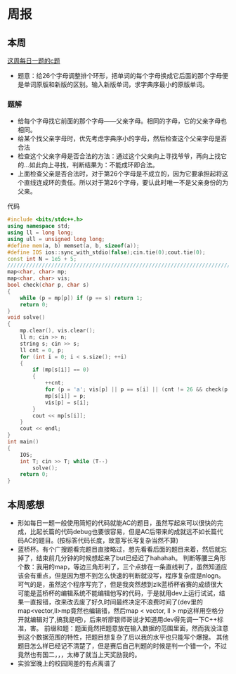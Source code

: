 # 周报
## 本周
 [这周每日一题的c题](https://codeforces.com/problemset/problem/1735/C)
- 题意：给26个字母调整排个环形，把单词的每个字母换成它后面的那个字母便是单词原版和新版的区别。输入新版单词，求字典序最小的原版单词。
### 题解
- 给每个字母找它前面的那个字母——父亲字母。相同的字母，它的父亲字母也相同。
- 给某个找父亲字母时，优先考虑字典序小的字母，然后检查这个父亲字母是否合法
- 检查这个父亲字母是否合法的方法：通过这个父亲向上寻找爷爷，再向上找它的...如此向上寻找，判断结果为：不能成环即合法。
- 上面检查父亲是否合法时，对于第26个字母是不成立的，因为它要承担起将这个直线连成环的责任。所以对于第26个字母，要认此时唯一不是父亲身份的为父亲。

代码
```c++
#include <bits/stdc++.h>
using namespace std;
using ll = long long;
using ull = unsigned long long;
#define mem(a, b) memset(a, b, sizeof(a));
#define IOS ios::sync_with_stdio(false);cin.tie(0);cout.tie(0);
const int N = 1e5 + 5;
///////////////////////////////////////////////////////////////////////////////////
map<char, char> mp;
map<char, char> vis;
bool check(char p, char s)
{
    while (p = mp[p]) if (p == s) return 1;
    return 0;
}
void solve()
{
    mp.clear(), vis.clear();
    ll n; cin >> n;
    string s; cin >> s;
    ll cnt = 0, p;
    for (int i = 0; i < s.size(); ++i)
    {
        if (mp[s[i]] == 0)
        {
            ++cnt;
            for (p = 'a'; vis[p] || p == s[i] || (cnt != 26 && check(p, s[i])); ++p);
            mp[s[i]] = p;
            vis[p] = s[i];
        }
        cout << mp[s[i]];
    }
    cout << endl;
}
int main()
{
    IOS;
    int T; cin >> T; while (T--)
        solve();
    return 0;
}
```
## 本周感想
- 形如每日一题一般使用简短的代码就能AC的题目，虽然写起来可以很快的完成，比起长篇的代码debug也要很容易，但是AC后带来的成就远不如长篇代码AC的题目。(按标答代码长度，故意写长写复杂当然不算)
- 蓝桥杯。有个广搜题看完题目直接略过，想先看看后面的题目来着，然后就忘掉了，结束前几分钟的时候想起来了but已经迟了hahahah。    判断等腰三角形个数：我用的map，等边三角形判了，三个点排在一条直线判了，虽然知道应该会有重点，但是因为想不到怎么快速的判断就没写，程序复杂度是nlogn。可气的是，虽然这个程序写完了，但是我突然想到zlk蓝桥杯省赛的成绩很大可能是蓝桥杯的编辑系统不能编辑他写的代码，于是就用dev上运行试试，结果一直报错，改来改去废了好久时间最终决定不浪费时间了(dev里的map<vector<ll>,ll>mp竟然也编辑错，然后map < vector<ll>, ll > mp这样用空格分开就编辑对了,搞我是吧)，后来听廖银师哥说才知道用dev得先调一下C++标准，害。   前缀和题：题面竟然把题意放在输入数据的范围里面，然而我没注意到这个数据范围的特性，把题目想复杂了后以我的水平也只能写个爆搜。   其他题目怎么样已经记不清楚了，但是赛后自己判题的时候是判一个错一个，不过竟然也有国二，，，太棒了就当上天奖励我的。
- 实验室晚上的校园网差的有点离谱了
